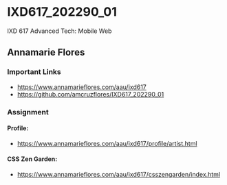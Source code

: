 # IXD617_202290_01
IXD 617 Advanced Tech: Mobile Web

## Annamarie Flores

### Important Links
- https://www.annamarieflores.com/aau/ixd617
- https://github.com/amcruzflores/IXD617_202290_01

### Assignment
#### Profile:
- https://www.annamarieflores.com/aau/ixd617/profile/artist.html
#### CSS Zen Garden:
- https://www.annamarieflores.com/aau/ixd617/csszengarden/index.html


